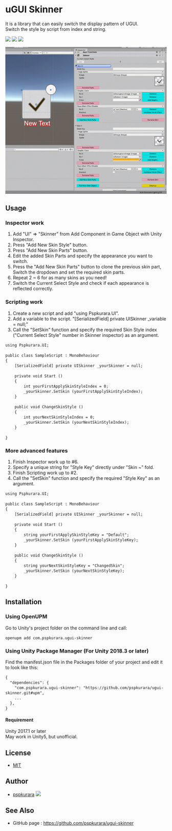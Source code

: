 # uGUI Skinner

It is a library that can easily switch the display pattern of UGUI.<br>
Switch the style by script from index and string.

[![](https://img.shields.io/npm/v/com.pspkurara.ugui-skinner?label=openupm&registry_uri=https://package.openupm.com)](https://openupm.com/packages/com.pspkurara.ugui-skinner/)
[![](https://img.shields.io/github/v/release/pspkurara/ugui-skinner)](https://github.com/pspkurara/ugui-skinner/releases/)
[![](https://img.shields.io/github/watchers/pspkurara/ugui-skinner?style=social)](https://github.com/pspkurara/ugui-skinner/subscription)

![](https://raw.githubusercontent.com/pspkurara/ugui-skinner/preview/.github/readme/top.gif)

## Usage

### Inspector work

1. Add "UI" => "Skinner" from Add Component in Game Object with Unity Inspector.
2. Press "Add New Skin Style" button.
3. Press "Add New Skin Parts" button.
4. Edit the added Skin Parts and specify the appearance you want to switch.
5. Press the "Add New Skin Parts" button to clone the previous skin part, Switch the dropdown and set the required skin parts.
6. Repeat 2 ~ 6 for as many skins as you need!
7. Switch the Current Select Style and check if each appearance is reflected correctly.

### Scripting work

1. Create a new script and add "using Pspkurara.UI".
2. Add a variable to the script. "[SerializedField] private UISkinner _variable = null;"
3. Call the "SetSkin" function and specify the required Skin Style index ("Current Select Style" number in Skinner inspector) as an argument.

```
using Pspkurara.UI;

public class SampleScript : MonoBehaviour
{
    [SerializedField] private UISkinner _yourSkinner = null;

    private void Start ()
    {
        int yourFirstApplySkinStyleIndex = 0;
        _yourSkinner.SetSkin (yourFirstApplySkinStyleIndex);
    }
    
    public void ChangeSkinStyle ()
    {
        int yourNextSkinStyleIndex = 0;
        _yourSkinner.SetSkin (yourNextSkinStyleIndex);
    }
    
}
```

### More advanced features

1. Finish Inspector work up to #6.
2. Specify a unique string for "Style Key" directly under "Skin ~" fold.
3. Finish Scripting work up to #2.
4. Call the "SetSkin" function and specify the required "Style Key" as an argument.

```
using Pspkurara.UI;

public class SampleScript : MonoBehaviour
{
    [SerializedField] private UISkinner _yourSkinner = null;

    private void Start ()
    {
        string yourFirstApplySkinStyleKey = "Default";
        _yourSkinner.SetSkin (yourFirstApplySkinStyleKey);
    }
    
    public void ChangeSkinStyle ()
    {
        string yourNextSkinStyleKey = "ChangedSkin";
        _yourSkinner.SetSkin (yourNextSkinStyleKey);
    }
    
}
```

## Installation

### Using OpenUPM
Go to Unity's project folder on the command line and call:

```
openupm add com.pspkurara.ugui-skinner
```

### Using Unity Package Manager (For Unity 2018.3 or later)
Find the manifest.json file in the Packages folder of your project and edit it to look like this:

```
{
  "dependencies": {
    "com.pspkurara.ugui-skinner": "https://github.com/pspkurara/ugui-skinner.git#upm",
    ...
  },
}
```

#### Requirement
Unity 2017.1 or later<br>
May work in Unity5, but unofficial.

## License

* [MIT](https://github.com/pspkurara/ugui-skinner/blob/master/Packages/uGUI-Skinner/LICENSE.md)

## Author

* [pspkurara](https://github.com/pspkurara) 
[![](https://img.shields.io/twitter/follow/pspkurara.svg?label=Follow&style=social)](https://twitter.com/intent/follow?screen_name=pspkurara) 

## See Also

* GitHub page : https://github.com/pspkurara/ugui-skinner
